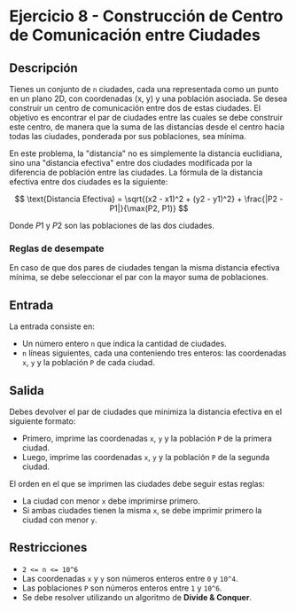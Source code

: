 # Ejercicio 8 - Construcción de Centro de Comunicación entre Ciudades

## Descripción

Tienes un conjunto de `n` ciudades, cada una representada como un punto en un plano 2D, con coordenadas (x, y) y una población asociada. Se desea construir un centro de comunicación entre dos de estas ciudades. El objetivo es encontrar el par de ciudades entre las cuales se debe construir este centro, de manera que la suma de las distancias desde el centro hacia todas las ciudades, ponderada por sus poblaciones, sea mínima.

En este problema, la "distancia" no es simplemente la distancia euclidiana, sino una "distancia efectiva" entre dos ciudades modificada por la diferencia de población entre las ciudades. La fórmula de la distancia efectiva entre dos ciudades es la siguiente:

$$
\text{Distancia Efectiva} = \sqrt{(x2 - x1)^2 + (y2 - y1)^2} + \frac{|P2 - P1|}{\max(P2, P1)}
$$

Donde $P1$ y $P2$ son las poblaciones de las dos ciudades.

### Reglas de desempate

En caso de que dos pares de ciudades tengan la misma distancia efectiva mínima, se debe seleccionar el par con la mayor suma de poblaciones.

## Entrada

La entrada consiste en:

- Un número entero `n` que indica la cantidad de ciudades.
- `n` líneas siguientes, cada una conteniendo tres enteros: las coordenadas `x`, `y` y la población `P` de cada ciudad.

## Salida

Debes devolver el par de ciudades que minimiza la distancia efectiva en el siguiente formato:

- Primero, imprime las coordenadas `x`, `y` y la población `P` de la primera ciudad.
- Luego, imprime las coordenadas `x`, `y` y la población `P` de la segunda ciudad.

El orden en el que se imprimen las ciudades debe seguir estas reglas:
- La ciudad con menor `x` debe imprimirse primero.
- Si ambas ciudades tienen la misma `x`, se debe imprimir primero la ciudad con menor `y`.


## Restricciones

- `2 <= n <= 10^6`
- Las coordenadas `x` y `y` son números enteros entre `0` y `10^4`.
- Las poblaciones `P` son números enteros entre `1` y `10^6`.
- Se debe resolver utilizando un algoritmo de **Divide & Conquer**.